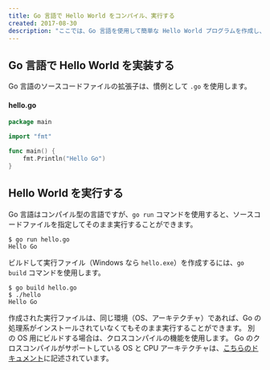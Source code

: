 ```yaml
---
title: Go 言語で Hello World をコンパイル、実行する
created: 2017-08-30
description: "ここでは、Go 言語を使用して簡単な Hello World プログラムを作成し、コンパイル、実行してみます。"
---
```


Go 言語で Hello World を実装する
----

Go 言語のソースコードファイルの拡張子は、慣例として `.go` を使用します。

#### hello.go

~~~ go
package main

import "fmt"

func main() {
	fmt.Println("Hello Go")
}
~~~

Hello World を実行する
----

Go 言語はコンパイル型の言語ですが、`go run` コマンドを使用すると、ソースコードファイルを指定してそのまま実行することができます。

~~~
$ go run hello.go
Hello Go
~~~

ビルドして実行ファイル（Windows なら `hello.exe`）を作成するには、`go build` コマンドを使用します。

~~~
$ go build hello.go
$ ./hello
Hello Go
~~~

作成された実行ファイルは、同じ環境（OS、アーキテクチャ）であれば、Go の処理系がインストールされていなくてもそのまま実行することができます。
別の OS 用にビルドする場合は、クロスコンパイルの機能を使用します。
Go のクロスコンパイルがサポートしている OS と CPU アーキテクチャは、[こちらのドキュメント](https://golang.org/doc/install/source#environment)に記述されています。

